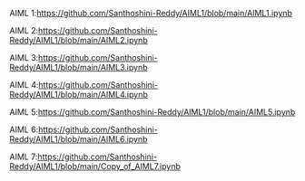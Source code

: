 AIML 1:https://github.com/Santhoshini-Reddy/AIML1/blob/main/AIML1.ipynb


AIML 2:https://github.com/Santhoshini-Reddy/AIML1/blob/main/AIML2.ipynb


AIML 3:https://github.com/Santhoshini-Reddy/AIML1/blob/main/AIML3.ipynb


AIML 4:https://github.com/Santhoshini-Reddy/AIML1/blob/main/AIML4.ipynb


AIML 5:https://github.com/Santhoshini-Reddy/AIML1/blob/main/AIML5.ipynb


AIML 6:https://github.com/Santhoshini-Reddy/AIML1/blob/main/AIML6.ipynb


AIML 7:https://github.com/Santhoshini-Reddy/AIML1/blob/main/Copy_of_AIML7.ipynb
